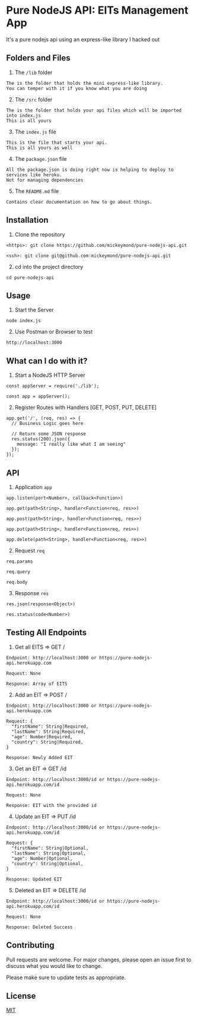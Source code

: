 # Pure NodeJS API: EITs Management App

It's a pure nodejs api using an express-like library I hacked out

## Folders and Files

1. The ```/lib``` folder

```
The is the folder that holds the mini express-like library.
You can temper with it if you know what you are doing
```

2. The ```/src``` folder

```
The is the folder that holds your api files which will be imported into index.js
This is all yours
```

3. The ```index.js``` file

```
This is the file that starts your api.
This is all yours as well
```

4. The ```package.json``` file

```
All the package.json is doing right now is helping to deploy to services like heroku.
Not for managing dependencies
```

5. The ```README.md``` file

```
Contains clear documentation on how to go about things.
```

## Installation

1. Clone the repository

```
<https>: git clone https://github.com/mickeymond/pure-nodejs-api.git

<ssh>: git clone git@github.com:mickeymond/pure-nodejs-api.git
```

2. cd into the project directory

```
cd pure-nodejs-api
```

## Usage

1. Start the Server

```
node index.js
```

2. Use Postman or Browser to test

```
http://localhost:3000
```

## What can I do with it?
1. Start a NodeJS HTTP Server

```
const appServer = require('./lib');

const app = appServer();
```

2. Register Routes with Handlers [GET, POST, PUT, DELETE]

```
app.get('/', (req, res) => {
  // Business Logic goes here

  // Return some JSON response
  res.status(200).json({
    message: "I really like what I am seeing"
  });
});
```

## API

1. Application ```app```

```
app.listen(port<Number>, callback<Function>)

app.get(path<String>, handler<Function<req, res>>)

app.post(path<String>, handler<Function<req, res>>)

app.put(path<String>, handler<Function<req, res>>)

app.delete(path<String>, handler<Function<req, res>>)
```

2. Request ```req```

```
req.params

req.query

req.body
```

3. Response ```res```

```
res.json(response<Object>)

res.status(code<Number>)
```

## Testing All Endpoints

1. Get all EITS => GET /

```
Endpoint: http://localhost:3000 or https://pure-nodejs-api.herokuapp.com

Request: None

Response: Array of EITS
```

2. Add an EIT => POST /

```
Endpoint: http://localhost:3000 or https://pure-nodejs-api.herokuapp.com

Request: {
  "firstName": String|Required,
  "lastName": String|Required,
  "age": Number|Required,
  "country": String|Required,
}

Response: Newly Added EIT
```

3. Get an EIT => GET /id

```
Endpoint: http://localhost:3000/id or https://pure-nodejs-api.herokuapp.com/id

Request: None

Response: EIT with the provided id
```

4. Update an EIT => PUT /id

```
Endpoint: http://localhost:3000/id or https://pure-nodejs-api.herokuapp.com/id

Request: {
  "firstName": String|Optional,
  "lastName": String|Optional,
  "age": Number|Optional,
  "country": String|Optional,
}

Response: Updated EIT
```

5. Deleted an EIT => DELETE /id

```
Endpoint: http://localhost:3000/id or https://pure-nodejs-api.herokuapp.com/id

Request: None

Response: Deleted Success
```

## Contributing
Pull requests are welcome. For major changes, please open an issue first to discuss what you would like to change.

Please make sure to update tests as appropriate.

## License
[MIT](https://choosealicense.com/licenses/mit/)